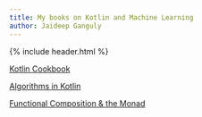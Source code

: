 ```yaml
---
title: My books on Kotlin and Machine Learning
author: Jaideep Ganguly
---
```


{% include header.html %}

[Kotlin Cookbook](/assets/kotlin_cookbook.pdf)

[Algorithms in Kotlin](/assets/kotlin_algo.pdf)

[Functional Composition & the Monad](/assets/kotlin_monad.pdf)

